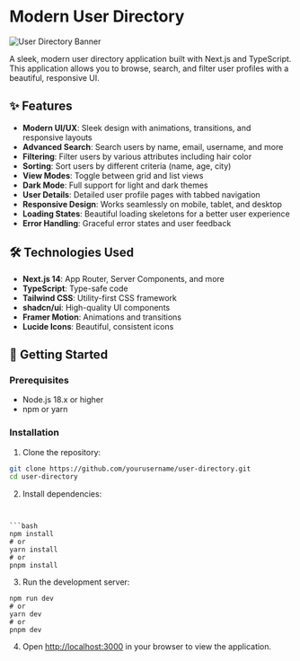 # Modern User Directory

![User Directory Banner](https://placeholder.svg?height=300&width=800&text=Modern+User+Directory)

A sleek, modern user directory application built with Next.js and TypeScript. This application allows you to browse, search, and filter user profiles with a beautiful, responsive UI.

## ✨ Features

- **Modern UI/UX**: Sleek design with animations, transitions, and responsive layouts
- **Advanced Search**: Search users by name, email, username, and more
- **Filtering**: Filter users by various attributes including hair color
- **Sorting**: Sort users by different criteria (name, age, city)
- **View Modes**: Toggle between grid and list views
- **Dark Mode**: Full support for light and dark themes
- **User Details**: Detailed user profile pages with tabbed navigation
- **Responsive Design**: Works seamlessly on mobile, tablet, and desktop
- **Loading States**: Beautiful loading skeletons for a better user experience
- **Error Handling**: Graceful error states and user feedback

## 🛠️ Technologies Used

- **Next.js 14**: App Router, Server Components, and more
- **TypeScript**: Type-safe code
- **Tailwind CSS**: Utility-first CSS framework
- **shadcn/ui**: High-quality UI components
- **Framer Motion**: Animations and transitions
- **Lucide Icons**: Beautiful, consistent icons

## 🚀 Getting Started

### Prerequisites

- Node.js 18.x or higher
- npm or yarn

### Installation

1. Clone the repository:

```bash
git clone https://github.com/yourusername/user-directory.git
cd user-directory
```

2. Install dependencies:

````


```bash
npm install
# or
yarn install
# or
pnpm install
````

3. Run the development server:

```
npm run dev
# or
yarn dev
# or
pnpm dev
```

4. Open [http://localhost:3000](http://localhost:3000/) in your browser to view the application.
